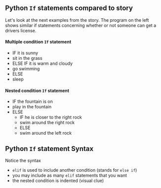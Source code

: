 ## Python `If` statements compared to story
Let's look at the next examples from the story.  The program on the left shows similar if statements concerning whether or not someone can get a drivers license. 

#### Multiple condition `If` statement

- IF it is sunny
- sit in the grass
- ELSE IF it is warm and cloudy
- go swimming
- ELSE
- sleep                   

#### Nested condition `If` statement

- IF the fountain is on
- play in the fountain
- ELSE
	- IF he is closer to the right rock
	- swim around the right rock
	- ELSE
	- swim around the left rock

## Python `If` statement Syntax
Notice the syntax

- `elif` is used to include another condition (stands for `else if`)
- you may include as many `elif` statements that you want
- the nested condition is indented (visual clue)

